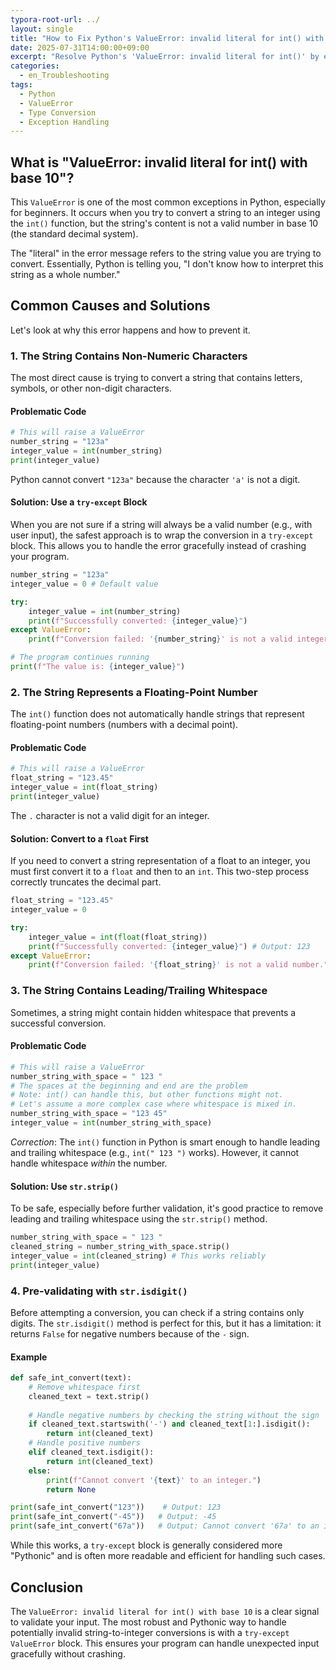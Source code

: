 ```yaml
---
typora-root-url: ../
layout: single
title: "How to Fix Python's ValueError: invalid literal for int() with base 10"
date: 2025-07-31T14:00:00+09:00
excerpt: "Resolve Python's 'ValueError: invalid literal for int()' by ensuring the string you are converting is a valid integer. Learn to use try-except blocks for safe conversion and the str.isdigit() method for validation."
categories:
  - en_Troubleshooting
tags:
  - Python
  - ValueError
  - Type Conversion
  - Exception Handling
---
```


## What is "ValueError: invalid literal for int() with base 10"?

This `ValueError` is one of the most common exceptions in Python, especially for beginners. It occurs when you try to convert a string to an integer using the `int()` function, but the string's content is not a valid number in base 10 (the standard decimal system).

The "literal" in the error message refers to the string value you are trying to convert. Essentially, Python is telling you, "I don't know how to interpret this string as a whole number."

## Common Causes and Solutions

Let's look at why this error happens and how to prevent it.

### 1. The String Contains Non-Numeric Characters

The most direct cause is trying to convert a string that contains letters, symbols, or other non-digit characters.

#### Problematic Code

```python
# This will raise a ValueError
number_string = "123a"
integer_value = int(number_string)
print(integer_value)
```

Python cannot convert `"123a"` because the character `'a'` is not a digit.

#### Solution: Use a `try-except` Block

When you are not sure if a string will always be a valid number (e.g., with user input), the safest approach is to wrap the conversion in a `try-except` block. This allows you to handle the error gracefully instead of crashing your program.

```python
number_string = "123a"
integer_value = 0 # Default value

try:
    integer_value = int(number_string)
    print(f"Successfully converted: {integer_value}")
except ValueError:
    print(f"Conversion failed: '{number_string}' is not a valid integer.")

# The program continues running
print(f"The value is: {integer_value}")
```

### 2. The String Represents a Floating-Point Number

The `int()` function does not automatically handle strings that represent floating-point numbers (numbers with a decimal point).

#### Problematic Code

```python
# This will raise a ValueError
float_string = "123.45"
integer_value = int(float_string)
print(integer_value)
```

The `.` character is not a valid digit for an integer.

#### Solution: Convert to a `float` First

If you need to convert a string representation of a float to an integer, you must first convert it to a `float` and then to an `int`. This two-step process correctly truncates the decimal part.

```python
float_string = "123.45"
integer_value = 0

try:
    integer_value = int(float(float_string))
    print(f"Successfully converted: {integer_value}") # Output: 123
except ValueError:
    print(f"Conversion failed: '{float_string}' is not a valid number.")
```

### 3. The String Contains Leading/Trailing Whitespace

Sometimes, a string might contain hidden whitespace that prevents a successful conversion.

#### Problematic Code

```python
# This will raise a ValueError
number_string_with_space = " 123 "
# The spaces at the beginning and end are the problem
# Note: int() can handle this, but other functions might not.
# Let's assume a more complex case where whitespace is mixed in.
number_string_with_space = "123 45" 
integer_value = int(number_string_with_space)
```
*Correction*: The `int()` function in Python is smart enough to handle leading and trailing whitespace (e.g., `int(" 123 ")` works). However, it cannot handle whitespace *within* the number.

#### Solution: Use `str.strip()`

To be safe, especially before further validation, it's good practice to remove leading and trailing whitespace using the `str.strip()` method.

```python
number_string_with_space = " 123 "
cleaned_string = number_string_with_space.strip()
integer_value = int(cleaned_string) # This works reliably
print(integer_value)
```

### 4. Pre-validating with `str.isdigit()`

Before attempting a conversion, you can check if a string contains only digits. The `str.isdigit()` method is perfect for this, but it has a limitation: it returns `False` for negative numbers because of the `-` sign.

#### Example

```python
def safe_int_convert(text):
    # Remove whitespace first
    cleaned_text = text.strip()
    
    # Handle negative numbers by checking the string without the sign
    if cleaned_text.startswith('-') and cleaned_text[1:].isdigit():
        return int(cleaned_text)
    # Handle positive numbers
    elif cleaned_text.isdigit():
        return int(cleaned_text)
    else:
        print(f"Cannot convert '{text}' to an integer.")
        return None

print(safe_int_convert("123"))    # Output: 123
print(safe_int_convert("-45"))   # Output: -45
print(safe_int_convert("67a"))   # Output: Cannot convert '67a' to an integer. None
```

While this works, a `try-except` block is generally considered more "Pythonic" and is often more readable and efficient for handling such cases.

## Conclusion

The `ValueError: invalid literal for int() with base 10` is a clear signal to validate your input. The most robust and Pythonic way to handle potentially invalid string-to-integer conversions is with a `try-except ValueError` block. This ensures your program can handle unexpected input gracefully without crashing.
